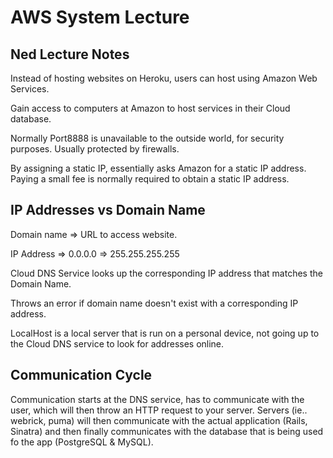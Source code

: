 # AWS System Lecture

## Ned Lecture Notes

Instead of hosting websites on Heroku, users can host using Amazon Web Services.

Gain access to computers at Amazon to host services in their Cloud database.

Normally Port8888 is unavailable to the outside world, for security purposes. Usually protected by firewalls.

By assigning a static IP, essentially asks Amazon for a static IP address. Paying a small fee is normally required to obtain a static IP address.

## IP Addresses vs Domain Name

Domain name => URL to access website.

IP Address => 0.0.0.0 => 255.255.255.255

Cloud DNS Service looks up the corresponding IP address that matches the Domain Name.

Throws an error if domain name doesn't exist with a corresponding IP address.

LocalHost is a local server that is run on a personal device, not going up to the Cloud DNS service to look for addresses online.

## Communication Cycle

Communication starts at the DNS service, has to communicate with the user, which will then throw an HTTP request to your server. Servers (ie.. webrick, puma) will then communicate with the actual application (Rails, Sinatra) and then finally communicates with the database that is being used fo the app (PostgreSQL & MySQL).
